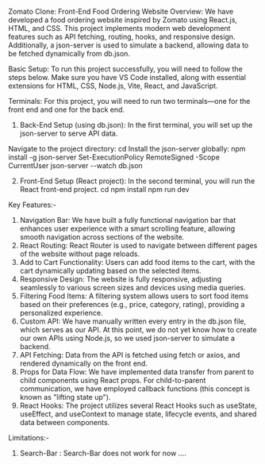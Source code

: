 Zomato Clone: Front-End Food Ordering Website
Overview:
We have developed a food ordering website inspired by Zomato using React.js, HTML, and CSS. This project implements modern web development features such as API fetching, routing, hooks, and responsive design. Additionally, a json-server is used to simulate a backend, allowing data to be fetched dynamically from db.json.

Basic Setup:
To run this project successfully, you will need to follow the steps below. Make sure you have VS Code installed, along with essential extensions for HTML, CSS, Node.js, Vite, React, and JavaScript.

Terminals:
For this project, you will need to run two terminals—one for the front end and one for the back end.
1. Back-End Setup (using db.json):
  In the first terminal, you will set up the json-server to serve API data.

  Navigate to the project directory:
    cd <name of the directory>
    Install the json-server globally:
    npm install -g json-server
    Set-ExecutionPolicy RemoteSigned -Scope CurrentUser
    json-server --watch db.json

2. Front-End Setup (React project):
  In the second terminal, you will run the React front-end project.
  cd <name of the directory>
  npm install
  npm run dev




Key Features:-
1) Navigation Bar:
  We have built a fully functional navigation bar that enhances user experience with a smart scrolling feature, allowing smooth navigation across sections of the website.
2) React Routing:
  React Router is used to navigate between different pages of the website without page reloads.
3) Add to Cart Functionality:
  Users can add food items to the cart, with the cart dynamically updating based on the selected items.
4) Responsive Design:
  The website is fully responsive, adjusting seamlessly to various screen sizes and devices using media queries.
5) Filtering Food Items:
  A filtering system allows users to sort food items based on their preferences (e.g., price, category, rating), providing a personalized experience.
6) Custom API:
  We have manually written every entry in the db.json file, which serves as our API. At this point, we do not yet know how to create our own APIs using Node.js, so we used json-server to simulate a backend.
7) API Fetching:
  Data from the API is fetched using fetch or axios, and rendered dynamically on the front end.
8) Props for Data Flow:
  We have implemented data transfer from parent to child components using React props.
  For child-to-parent communication, we have employed callback functions (this concept is known as "lifting state up").
9) React Hooks:
  The project utilizes several React Hooks such as useState, useEffect, and useContext to manage state, lifecycle events, and shared data between components.




Limitations:-
1) Search-Bar : 
  Search-Bar does not work for now .... 

